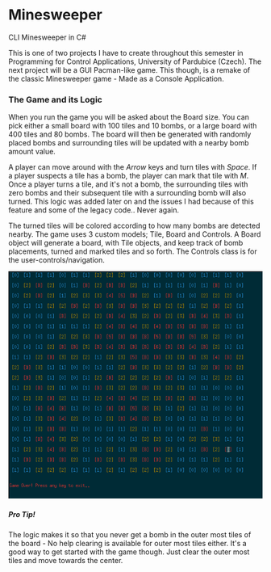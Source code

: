 # Minesweeper
CLI Minesweeper in C#

This is one of two projects I have to create throughout this semester in Programming for Control Applications, University of Pardubice (Czech). The next project will be a GUI Pacman-like game. This though, is a remake of the classic Minesweeper game - Made as a Console Application. 

### The Game and its Logic
When you run the game you will be asked about the Board size. You can pick either a small board with 100 tiles and 10 bombs, or a large board with 400 tiles and 80 bombs. The board will then be generated with randomly placed bombs and surrounding tiles will be updated with a nearby bomb amount value.

A player can move around with the *Arrow* keys and turn tiles with *Space*. If a player suspects a tile has a bomb, the player can mark that tile with *M*. Once a player turns a tile, and it's not a bomb, the surrounding tiles with zero bombs and their subsequent tile with a surrounding bomb will also turned. This logic was added later on and the issues I had because of this feature and some of the legacy code.. Never again. 

The turned tiles will be colored according to how many bombs are detected nearby. The game uses 3 custom models; Tile, Board and Controls. A Board object will generate a board, with Tile objects, and keep track of bomb placements, turned and marked tiles and so forth. The Controls class is for the user-controls/navigation. 

<p align="center"><img src="https://github.com/Stickano/Minesweeper/blob/master/preview.png"/></p>

##### Pro Tip!
The logic makes it so that you never get a bomb in the outer most tiles of the board - No help clearing is available for outer most tiles either. It's a good way to get started with the game though. Just clear the outer most tiles and move towards the center. 

